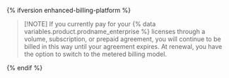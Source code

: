 {% ifversion enhanced-billing-platform %}

> [!NOTE] If you currently pay for your {% data variables.product.prodname_enterprise %} licenses through a volume, subscription, or prepaid agreement, you will continue to be billed in this way until your agreement expires. At renewal, you have the option to switch to the metered billing model.

{% endif %}
